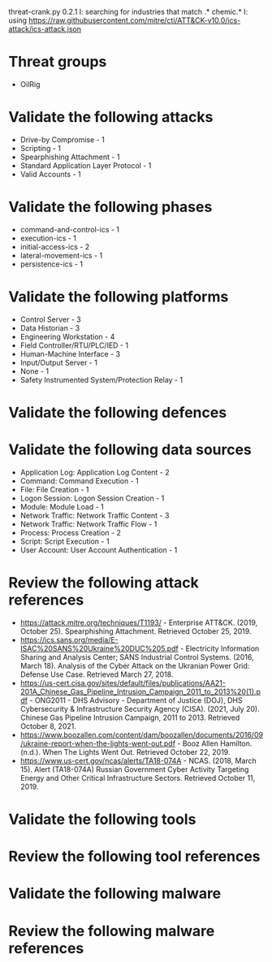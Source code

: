 threat-crank.py 0.2.1
I: searching for industries that match .* chemic.*
I: using https://raw.githubusercontent.com/mitre/cti/ATT&CK-v10.0/ics-attack/ics-attack.json
# Threat groups

* OilRig

# Validate the following attacks

* Drive-by Compromise - 1
* Scripting - 1
* Spearphishing Attachment - 1
* Standard Application Layer Protocol - 1
* Valid Accounts - 1

# Validate the following phases

* command-and-control-ics - 1
* execution-ics - 1
* initial-access-ics - 2
* lateral-movement-ics - 1
* persistence-ics - 1

# Validate the following platforms

* Control Server - 3
* Data Historian - 3
* Engineering Workstation - 4
* Field Controller/RTU/PLC/IED - 1
* Human-Machine Interface - 3
* Input/Output Server - 1
* None - 1
* Safety Instrumented System/Protection Relay - 1

# Validate the following defences


# Validate the following data sources

* Application Log: Application Log Content - 2
* Command: Command Execution - 1
* File: File Creation - 1
* Logon Session: Logon Session Creation - 1
* Module: Module Load - 1
* Network Traffic: Network Traffic Content - 3
* Network Traffic: Network Traffic Flow - 1
* Process: Process Creation - 2
* Script: Script Execution - 1
* User Account: User Account Authentication - 1

# Review the following attack references

* https://attack.mitre.org/techniques/T1193/ - Enterprise ATT&CK. (2019, October 25). Spearphishing Attachment. Retrieved October 25, 2019.
* https://ics.sans.org/media/E-ISAC%20SANS%20Ukraine%20DUC%205.pdf - Electricity Information Sharing and Analysis Center; SANS Industrial Control Systems. (2016, March 18). Analysis of the Cyber Attack on the Ukranian Power Grid: Defense Use Case. Retrieved March 27, 2018.
* https://us-cert.cisa.gov/sites/default/files/publications/AA21-201A_Chinese_Gas_Pipeline_Intrusion_Campaign_2011_to_2013%20(1).pdf - ONG2011 - DHS Advisory - Department of Justice (DOJ), DHS Cybersecurity & Infrastructure Security Agency (CISA). (2021, July 20). Chinese Gas Pipeline Intrusion Campaign, 2011 to 2013. Retrieved October 8, 2021.
* https://www.boozallen.com/content/dam/boozallen/documents/2016/09/ukraine-report-when-the-lights-went-out.pdf - Booz Allen Hamilton. (n.d.). When The Lights Went Out. Retrieved October 22, 2019.
* https://www.us-cert.gov/ncas/alerts/TA18-074A - NCAS. (2018, March 15). Alert (TA18-074A) Russian Government Cyber Activity Targeting Energy and Other Critical Infrastructure Sectors. Retrieved October 11, 2019.

# Validate the following tools


# Review the following tool references


# Validate the following malware


# Review the following malware references


